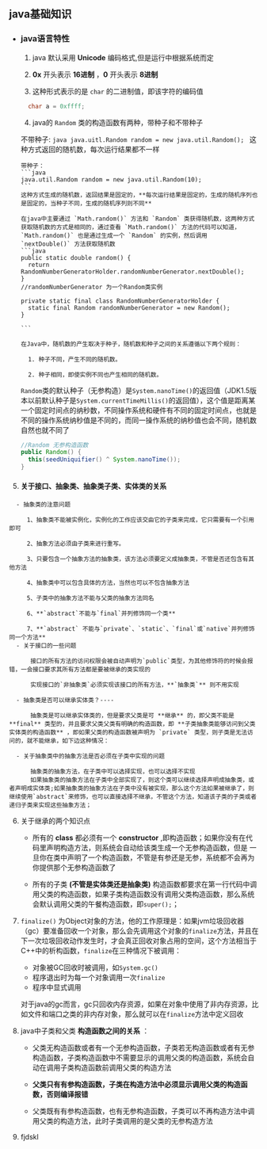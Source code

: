 
## java基础知识

  - ### java语言特性

    1. java 默认采用 **Unicode** 编码格式,但是运行中根据系统而定

    2. **0x** 开头表示 **16进制** ，**0** 开头表示 **8进制**

    3. 这种形式表示的是 `char` 的二进制值，即该字符的编码值

      ```java
        char a = 0xffff;
      ```
    4. java的 `Random` 类的构造函数有两种，带种子和不带种子

      不带种子:
        ```java
          java.uitl.Random random = new java.util.Random();
        ```
        这种方式返回的随机数，每次运行结果都不一样

        带种子：
        ```java
        java.util.Random random = new java.util.Random(10);
        ```
        这种方式生成的随机数，返回结果是固定的，**每次运行结果是固定的，生成的随机序列也是固定的，当种子不同，生成的随机序列则不同**

        在java中主要通过 `Math.random()` 方法和 `Random` 类获得随机数，这两种方式获取随机数的方式是相同的，通过查看 `Math.random()` 方法的代码可以知道，  `Math.random()` 也是通过生成一个 `Random` 的实例，然后调用 `nextDouble()` 方法获取随机数
        ```java
        public static double random() {
          return RandomNumberGeneratorHolder.randomNumberGenerator.nextDouble();
        }
        //randomNumberGenerator 为一个Random类实例

        private static final class RandomNumberGeneratorHolder {
          static final Random randomNumberGenerator = new Random();
        }

        ```

        在Java中，随机数的产生取决于种子，随机数和种子之间的关系遵循以下两个规则：

          1. 种子不同，产生不同的随机数。

          2. 种子相同，即使实例不同也产生相同的随机数。

      `Random`类的默认种子（无参构造）是`System.nanoTime()`的返回值（JDK1.5版本以前默认种子是`System.currentTimeMillis()`的返回值），这个值是距离某一个固定时间点的纳秒数，不同操作系统和硬件有不同的固定时间点，也就是不同的操作系统纳秒值是不同的，而同一操作系统的纳秒值也会不同，随机数自然也就不同了

      ```java
      //Random 无参构造函数
      public Random() {
        this(seedUniquifier() ^ System.nanoTime());
      }
      ```
   5.  #### 关于接口、抽象类、抽象类子类、实体类的关系

      - 抽象类的注意问题

         1、抽象类不能被实例化，实例化的工作应该交由它的子类来完成，它只需要有一个引用即可

         2、抽象方法必须由子类来进行重写。

         3、只要包含一个抽象方法的抽象类，该方法必须要定义成抽象类，不管是否还包含有其他方法

         4、抽象类中可以包含具体的方法，当然也可以不包含抽象方法

         5、子类中的抽象方法不能与父类的抽象方法同名

         6、**`abstract`不能与`final`并列修饰同一个类**

         7、**`abstract` 不能与`private`、`static`、`final`或`native`并列修饰同一个方法**
      - 关于接口的一些问题

          接口的所有方法的访问权限会被自动声明为`public`类型，为其他修饰符的时候会报错，一会接口要求其所有方法都是要被继承的类实现的

          实现接口的`非抽象类`必须实现该接口的所有方法，**`抽象类`** 则不用实现

      - 抽象类是否可以继承实体类？----

          抽象类是可以继承实体类的，但是要求父类是可 **继承** 的，即父类不能是 **final** 类型的，并且要求父类父类有明确的构造函数，即 **子类抽象类能够访问到父类实体类的构造函数** ，即如果父类的构造函数被声明为 `private` 类型，则子类是无法访问的，就不能继承，如下边这种情况：

      - 关于抽象类中的抽象方法是否必须在子类中实现的问题

          抽象类的抽象方法，在子类中可以选择实现，也可以选择不实现
          如果抽象类的抽象方法在子类中全部实现了，则这个类可以继续选择声明成抽象类，或者声明成实体类;如果抽象类的抽象方法在子类中没有被实现，那么这个方法如果被继承了，则继续使用`abstract`来修饰，也可以直接选择不继承，不管这个方法，知道该子类的子类或者递归子类来实现这些抽象方法；

   6. 关于继承的两个知识点
      - 所有的 **class** 都必须有一个 **constructor** ,即构造函数；如果你没有在代码里声明构造方法，则系统会自动给该类生成一个无参构造函数，但是 一旦你在类中声明了一个构造函数，不管是有参还是无参，系统都不会再为你提供那个无参构造函数了

      - 所有的子类 **(不管是实体类还是抽象类)** 构造函数都要求在第一行代码中调用父类的构造函数，如果子类构造函数没有调用父类构造函数，那么系统会默认调用父类的午餐构造函数，即`super();`；
   7. `finalize()` 为Object对象的方法，他的工作原理是：如果jvm垃圾回收器（gc）要准备回收一个对象，那么会先调用这个对象的`finalize`方法，并且在下一次垃圾回收动作发生时，才会真正回收对象占用的空间，这个方法相当于C++中的析构函数，`finalize`在三种情况下被调用：
      - 对象被GC回收时被调用，如`System.gc()`
      - 程序退出时为每一个对象调用一次`finalize`
      - 程序中显式调用

      对于java的gc而言，gc只回收内存资源，如果在对象中使用了非内存资源，比如文件和端口之类的非内存对象，那么就可以在`finalize`方法中定义回收
   8. java中子类和父类 **构造函数之间的关系** ：

      - 父类无构造函数或者有一个无参构造函数，子类若无构造函数或者有无参构造函数，子类构造函数中不需要显示的调用父类的构造函数，系统会自动在调用子类构造函数前调用父类的构造方法

      - **父类只有有参构造函数，子类在构造方法中必须显示调用父类的构造函数，否则编译报错**

      - 父类既有有参构造函数，也有无参构造函数，子类可以不再构造方法中调用父类的构造方法，此时子类调用的是父类的无参构造方法
   9. fjdskl
